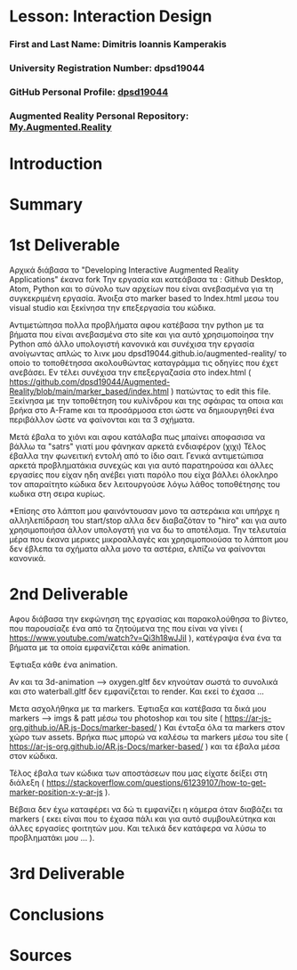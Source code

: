 # Lesson: Interaction Design

### First and Last Name: Dimitris Ioannis Kamperakis
### University Registration Number: dpsd19044
### GitHub Personal Profile: <a href="https://github.com/dpsd19044">dpsd19044</a>
### Augmented Reality Personal Repository: <a href="https://dpsd19044.github.io/Augmented-Reality/">My.Augmented.Reality</a>

# Introduction

# Summary


# 1st Deliverable
Αρχικά διάβασα το "Developing Interactive Augmented Reality Applications" έκανα fork Την εργασία και κατεάβασα τα :  Github Desktop, Αtom, Python και το σύνολο των αρχείων που είναι ανεβασμένα για τη συγκεκριμένη εργασία.
Άνοιξα στο marker based το Index.html μεσω του visual studio και ξεκίνησα την επεξεργασία του κώδικα.


Αντιμετώπησα πολλα προβλήματα αφου κατέβασα την python με τα βήματα που είναι ανεβασμένα στο site και για αυτό χρησιμοποίησα την Python από άλλο υπολογιστή κανονικά και συνέχισα την εργασία ανοίγωντας απλώς το λινκ μου dpsd19044.github.io/augmented-reality/ το οποίο το τοποθέτησσα ακολουθώντας καταγράμμα τις οδηγίες που έχετ ανεβάσει.
Εν τέλει συνέχισα την επεξεργαζασία στο index.html ( https://github.com/dpsd19044/Augmented-Reality/blob/main/marker_based/index.html ) πατώντας το edit this file.
Ξεκίνησα με την τοποθέτηση του κυλίνδρου και της σφάιρας τα οποια και βρήκα στο A-Frame και τα προσάρμοσα ετσι ώστε να δημιουργηθεί ένα περιβάλλον ώστε να φαίνονται και τα 3 σχήματα.


Μετά έβαλα το χιόνι και αφου κατάλαβα πως μπαίνει αποφασισα να βάλλω τα "satrs" γιατί μου φάνηκαν αρκετά ενδιαφέρον (χιχι)
Τέλος έβαλλα την φωνειτική εντολή από το ίδιο σαιτ.
Γενικά αντιμετώπισα αρκετά προβληματάκια συνεχώς και για αυτό παρατηρούσα και άλλες εργασίες που είχαν ηδη ανέβει γιατι παρόλο που είχα βάλλει όλοκληρο τον απαραίτητο κώδικα δεν λειτουργούσε λόγω λάθος τοποθέτησης του κωδικα στη σειρα κυρίως.


*Επίσης στο λάπτοπ μου φαινόντουσαν μονο τα αστεράκια και υπήρχε η αλληλεπίδραση του start/stop αλλα δεν διαβαζόταν το "hiro" και για αυτο χρησιμοποιήσα άλλον υπολογστή για να δω το αποτέλσμα. Την τελευταία μέρα που έκανα μερικες μικροαλλαγές και χρησιμοποιούσα το λάπτοπ μου δεν έβλεπα τα σχήματα αλλα μονο τα αστέρια, ελπίζω να φαίνονται κανονικά.


# 2nd Deliverable
Αφου διάβασα την εκφώνηση της εργασίας και παρακολούθησα το βίντεο, που παρουσίαζε ένα από τα ζητούμενα της που είναι να γίνει (  https://www.youtube.com/watch?v=Qi3h18wJJiI ), κατέγραψα ένα ένα τα βήματα με τα οποία εμφανίζεται κάθε animation.


Έφτιαξα κάθε ένα animation. 

Αν και τα 3d-animation --> oxygen.gltf δεν κηνούταν σωστά το συνολικά και στο waterball.gltf δεν εμφανίζεται το render. Και εκεί το έχασα ...


Μετα ασχολήθηκα με τα markers.
Έφτιαξα και κατέβασα τα δικά μου markers --> imgs & patt μέσω του photoshop και του site ( https://ar-js-org.github.io/AR.js-Docs/marker-based/ )
Και ένταξα όλα τα markers στον χώρο των assets.
Βρήκα πως μπορώ να καλέσω τα markers μέσω του site ( https://ar-js-org.github.io/AR.js-Docs/marker-based/ ) και τα έβαλα μέσα στον κώδικα.


Τέλος έβαλα των κώδικα των αποστάσεων που μας είχατε δείξει στη διάλεξη ( https://stackoverflow.com/questions/61239107/how-to-get-marker-position-x-y-ar-js ).


Βέβαια δεν έχω καταφέρει να δώ τι εμφανίζει η κάμερα όταν διαβάζει τα markers ( εκει είναι που το έχασα πάλι και για αυτό συμβουλεύτηκα και άλλες εργασίες φοιτητών μου. Και τελικά δεν κατάφερα να λύσω το προβληματάκι μου ... ).

# 3rd Deliverable 


# Conclusions


# Sources
